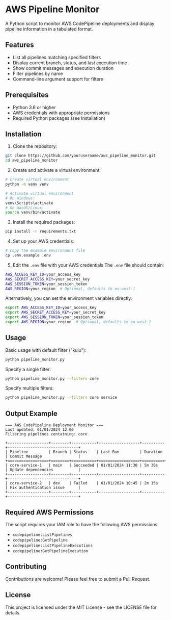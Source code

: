 # AWS Pipeline Monitor

A Python script to monitor AWS CodePipeline deployments and display pipeline information in a tabulated format.

## Features

- List all pipelines matching specified filters
- Display current branch, status, and last execution time
- Show commit messages and execution duration
- Filter pipelines by name
- Command-line argument support for filters

## Prerequisites

- Python 3.6 or higher
- AWS credentials with appropriate permissions
- Required Python packages (see Installation)

## Installation

1. Clone the repository:
```bash
git clone https://github.com/yourusername/aws_pipeline_monitor.git
cd aws_pipeline_monitor
```

2. Create and activate a virtual environment:
```bash
# Create virtual environment
python -m venv venv

# Activate virtual environment
# On Windows:
venv\Scripts\activate
# On macOS/Linux:
source venv/bin/activate
```

3. Install the required packages:
```bash
pip install -r requirements.txt
```

4. Set up your AWS credentials:
```bash
# Copy the example environment file
cp .env.example .env
```

5. Edit the `.env` file with your AWS credentials
The `.env` file should contain:
```bash
AWS_ACCESS_KEY_ID=your_access_key
AWS_SECRET_ACCESS_KEY=your_secret_key
AWS_SESSION_TOKEN=your_session_token
AWS_REGION=your_region  # Optional, defaults to eu-west-1
```

Alternatively, you can set the environment variables directly:
```bash
export AWS_ACCESS_KEY_ID=your_access_key
export AWS_SECRET_ACCESS_KEY=your_secret_key
export AWS_SESSION_TOKEN=your_session_token
export AWS_REGION=your_region  # Optional, defaults to eu-west-1
```

## Usage

Basic usage with default filter ("kulu"):
```bash
python pipeline_monitor.py
```

Specify a single filter:
```bash
python pipeline_monitor.py --filters core
```

Specify multiple filters:
```bash
python pipeline_monitor.py --filters core service
```

## Output Example

```text
=== AWS CodePipeline Deployment Monitor ===
Last updated: 01/01/2024 12:00
Filtering pipelines containing: core

+------------------+--------+-----------+------------------+----------+-------------------------------+
| Pipeline         | Branch | Status    | Last Run         | Duration | Commit Message                |
+==================+========+===========+==================+==========+===============================+
| core-service-1   | main   | Succeeded | 01/01/2024 11:30 | 5m 30s   | Update dependencies           |
+------------------+--------+-----------+------------------+----------+-------------------------------+
| core-service-2   | dev    | Failed    | 01/01/2024 10:45 | 2m 15s   | Fix authentication issue      |
+------------------+--------+-----------+------------------+----------+-------------------------------+
```

## Required AWS Permissions

The script requires your IAM role to have the following AWS permissions:
- `codepipeline:ListPipelines`
- `codepipeline:GetPipeline`
- `codepipeline:ListPipelineExecutions`
- `codepipeline:GetPipelineExecution`

## Contributing

Contributions are welcome! Please feel free to submit a Pull Request.

## License

This project is licensed under the MIT License - see the LICENSE file for details.
